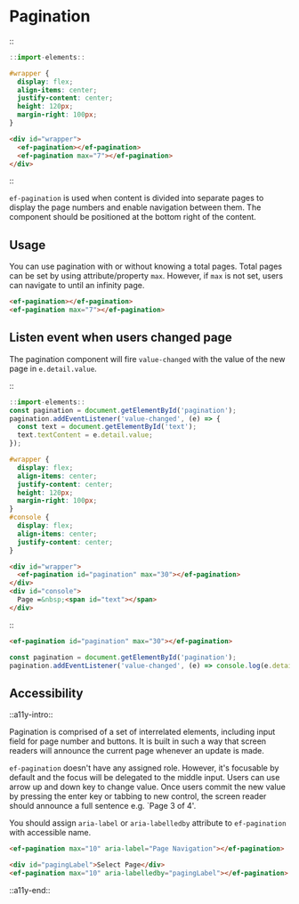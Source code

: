 <!--
type: page
title: Pagination
location: ./elements/pagination
layout: default
-->

# Pagination

::
```javascript
::import-elements::
```
```css
#wrapper {
  display: flex;
  align-items: center;
  justify-content: center;
  height: 120px;
  margin-right: 100px;
}
```
```html
<div id="wrapper">
  <ef-pagination></ef-pagination>
  <ef-pagination max="7"></ef-pagination>
</div>
```
::

`ef-pagination` is used when content is divided into separate pages to display the page numbers and enable navigation between them. The component should be positioned at the bottom right of the content.

## Usage
You can use pagination with or without knowing a total pages. Total pages can be set by using attribute/property `max`. However, if `max` is not set, users can navigate to until an infinity page.

```html
<ef-pagination></ef-pagination>
<ef-pagination max="7"></ef-pagination>
```

## Listen event when users changed page
The pagination component will fire `value-changed` with the value of the new page in `e.detail.value`.

::
```javascript
::import-elements::
const pagination = document.getElementById('pagination');
pagination.addEventListener('value-changed', (e) => {
  const text = document.getElementById('text');
  text.textContent = e.detail.value;
});
```
```css
#wrapper {
  display: flex;
  align-items: center;
  justify-content: center;
  height: 120px;
  margin-right: 100px;
}
#console {
  display: flex;
  align-items: center;
  justify-content: center;
}
```
```html
<div id="wrapper">
  <ef-pagination id="pagination" max="30"></ef-pagination>
</div>
<div id="console">
  Page =&nbsp;<span id="text"></span>
</div>
```
::

```html
<ef-pagination id="pagination" max="30"></ef-pagination>
```
```javascript
const pagination = document.getElementById('pagination');
pagination.addEventListener('value-changed', (e) => console.log(e.detail.value));
```

## Accessibility
::a11y-intro::

Pagination is comprised of a set of interrelated elements, including input field for page number and buttons. It is built in such a way that screen readers will announce the current page whenever an update is made.

`ef-pagination` doesn't have any assigned role. However, it's focusable by default and the focus will be delegated to the middle input. Users can use arrow up and down key to change value. Once users commit the new value by pressing the enter key or tabbing to new control, the screen reader should announce a full sentence e.g. `Page 3 of 4'.

You should assign `aria-label` or `aria-labelledby` attribute to `ef-pagination` with accessible name.

```html
<ef-pagination max="10" aria-label="Page Navigation"></ef-pagination>
```

```html
<div id="pagingLabel">Select Page</div>
<ef-pagination max="10" aria-labelledby="pagingLabel"></ef-pagination>
```

::a11y-end::

